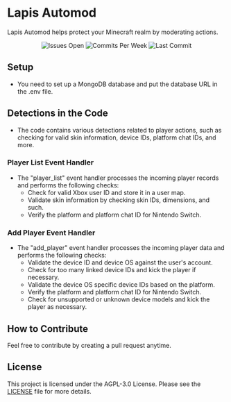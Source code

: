 # Lapis Automod
Lapis Automod helps protect your Minecraft realm by moderating actions.

<p align="center">
    <img src="https://img.shields.io/github/issues/Lapis-Utilities/Lapis-Automod?label=ISSUES%20OPEN&style=for-the-badge" alt="Issues Open">  
    <img src="https://img.shields.io/github/commit-activity/m/Lapis-Utilities/Lapis-Automod?style=for-the-badge" alt="Commits Per Week"> 
    <img src="https://img.shields.io/github/last-commit/Lapis-Utilities/Lapis-Automod?style=for-the-badge" alt="Last Commit">
</p>

## Setup
- You need to set up a MongoDB database and put the database URL in the .env file.

## Detections in the Code
- The code contains various detections related to player actions, such as checking for valid skin information, device IDs, platform chat IDs, and more.

### Player List Event Handler
- The "player_list" event handler processes the incoming player records and performs the following checks:
  - Check for valid Xbox user ID and store it in a user map.
  - Validate skin information by checking skin IDs, dimensions, and such.
  - Verify the platform and platform chat ID for Nintendo Switch.

### Add Player Event Handler
- The "add_player" event handler processes the incoming player data and performs the following checks:
  - Validate the device ID and device OS against the user's account.
  - Check for too many linked device IDs and kick the player if necessary.
  - Validate the device OS specific device IDs based on the platform.
  - Verify the platform and platform chat ID for Nintendo Switch.
  - Check for unsupported or unknown device models and kick the player as necessary.

## How to Contribute
Feel free to contribute by creating a pull request anytime.

## License
This project is licensed under the AGPL-3.0 License. Please see the [LICENSE](./LICENSE) file for more details.
